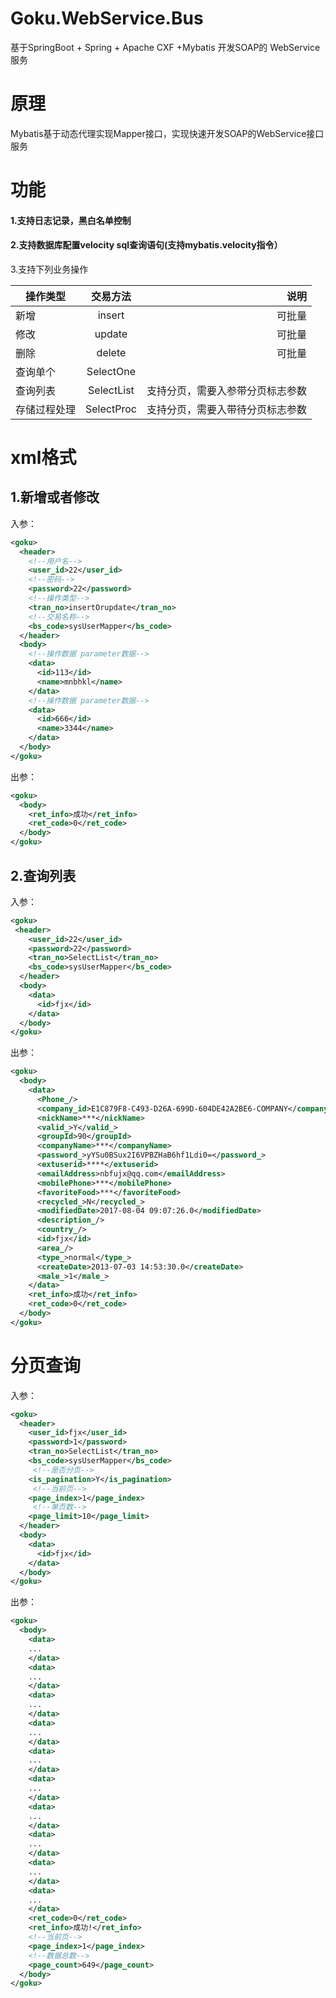 # Goku.WebService.Bus
基于SpringBoot + Spring +  Apache CXF +Mybatis 开发SOAP的 WebService 服务

# 原理
Mybatis基于动态代理实现Mapper接口，实现快速开发SOAP的WebService接口服务

# 功能

#### 1.支持日志记录，黑白名单控制</br>
#### 2.支持数据库配置velocity sql查询语句(支持mybatis.velocity指令）

3.支持下列业务操作

| 操作类型|交易方法|说明|
| ------------- |:-------------:| -------------:|
|新增|insert|可批量|
|修改|update|可批量|
|删除|delete|可批量|  
|查询单个|SelectOne|  
|查询列表|SelectList|支持分页，需要入参带分页标志参数|  
|存储过程处理|SelectProc|支持分页，需要入带待分页标志参数|  

# xml格式

## 1.新增或者修改

入参：
```xml
<goku> 
  <header> 
    <!--用户名-->
    <user_id>22</user_id>  
    <!--密码-->
    <password>22</password>  
    <!--操作类型-->
    <tran_no>insertOrupdate</tran_no>  
    <!--交易名称-->
    <bs_code>sysUserMapper</bs_code> 
  </header>  
  <body> 
    <!--操作数据 parameter数据-->
    <data> 
      <id>113</id>  
      <name>mnbhkl</name> 
    </data>  
    <!--操作数据 parameter数据-->
    <data> 
      <id>666</id>  
      <name>3344</name> 
    </data> 
  </body> 
</goku>

```

出参：
```xml
<goku>
  <body>
    <ret_info>成功</ret_info>
    <ret_code>0</ret_code>
  </body>
</goku>

```
## 2.查询列表

入参：
```xml
<goku> 
 <header> 
    <user_id>22</user_id>  
    <password>22</password>  
    <tran_no>SelectList</tran_no>  
    <bs_code>sysUserMapper</bs_code> 
  </header>  
  <body> 
    <data> 
      <id>fjx</id> 
    </data> 
  </body> 
</goku>

```

出参：
```xml
<goku>
  <body>
    <data>
      <Phone_/>
      <company_id>E1C879F8-C493-D26A-699D-604DE42A2BE6-COMPANY</company_id>
      <nickName>***</nickName>
      <valid_>Y</valid_>
      <groupId>90</groupId>
      <companyName>***</companyName>
      <password_>yYSu0BSux2I6VPBZHaB6hf1Ldi0=</password_>
      <extuserid>****</extuserid>
      <emailAddress>nbfujx@qq.com</emailAddress>
      <mobilePhone>***</mobilePhone>
      <favoriteFood>***</favoriteFood>
      <recycled_>N</recycled_>
      <modifiedDate>2017-08-04 09:07:26.0</modifiedDate>
      <description_/>
      <country_/>
      <id>fjx</id>
      <area_/>
      <type_>normal</type_>
      <createDate>2013-07-03 14:53:30.0</createDate>
      <male_>1</male_>
    </data>
    <ret_info>成功</ret_info>
    <ret_code>0</ret_code>
  </body>
</goku>
```

# 分页查询

入参：
```xml
<goku> 
  <header> 
    <user_id>fjx</user_id>  
    <password>1</password>  
    <tran_no>SelectList</tran_no>  
    <bs_code>sysUserMapper</bs_code>  
     <!--是否分页-->
    <is_pagination>Y</is_pagination>  
     <!--当前页-->
    <page_index>1</page_index>  
     <!--单页数-->
    <page_limit>10</page_limit> 
  </header>  
  <body> 
    <data> 
      <id>fjx</id> 
    </data> 
  </body> 
</goku>
```
出参：
```xml
<goku>
  <body>
    <data>
	...
    </data>
    <data>
	...
    </data>
    <data>
	...
    </data>
    <data>
	...
    </data>
    <data>
	...
    </data>
    <data>
	...
    </data>
    <data>
	...
    </data>
    <data>
	...
    </data>
    <data>
	...
    </data>
    <data>
	...
    </data>
    <ret_code>0</ret_code>
    <ret_info>成功!</ret_info>
    <!--当前页-->
    <page_index>1</page_index>
    <!--数据总数-->
    <page_count>649</page_count>
  </body>
</goku>
```

